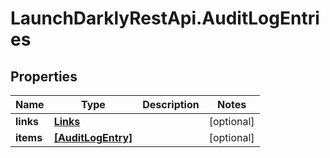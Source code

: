 # LaunchDarklyRestApi.AuditLogEntries

## Properties
Name | Type | Description | Notes
------------ | ------------- | ------------- | -------------
**links** | [**Links**](Links.md) |  | [optional] 
**items** | [**[AuditLogEntry]**](AuditLogEntry.md) |  | [optional] 


